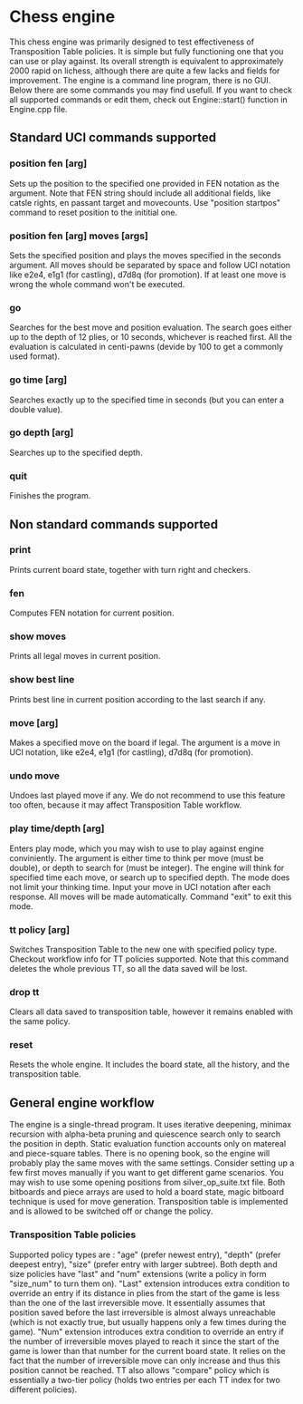 # Chess engine
This chess engine was primarily designed to test effectiveness of Transposition Table policies. It is simple but fully functioning one that you can use or play against.
Its overall strength is equivalent to approximately 2000 rapid on lichess, although there are quite a few lacks and fields for improvement. The engine is a command line program, there is no GUI. Below there are some commands you may find usefull. If you want to check all supported commands or edit them, check out Engine::start() function in Engine.cpp file. 
## Standard UCI commands supported
### position fen [arg]
Sets up the position to the specified one provided in FEN notation as the argument. Note that FEN string should include all additional fields, like catsle rights, en passant target and movecounts. Use "position startpos" command to reset position to the inititial one.
### position fen [arg] moves [args]
Sets the specified position and plays the moves specified in the seconds argument. All moves should be separated by space and follow UCI notation like e2e4, e1g1 (for castling), d7d8q (for promotion). If at least one move is wrong the whole command won't be executed.
### go
Searches for the best move and position evaluation. The search goes either up to the depth of 12 plies, or 10 seconds, whichever is reached first. All the evaluation is calculated in centi-pawns (devide by 100 to get a commonly used format).
### go time [arg]
Searches exactly up to the specified time in seconds (but you can enter a double value).
### go depth [arg]
Searches up to the specified depth.
### quit
Finishes the program.
## Non standard commands supported
### print
Prints current board state, together with turn right and checkers.
### fen
Computes FEN notation for current position.
### show moves
Prints all legal moves in current position.
### show best line
Prints best line in current position according to the last search if any.
### move [arg]
Makes a specified move on the board if legal. The argument is a move in UCI notation, like e2e4, e1g1 (for castling), d7d8q (for promotion).
### undo move
Undoes last played move if any. We do not recommend to use this feature too often, because it may affect Transposition Table workflow.
### play time/depth [arg]
Enters play mode, which you may wish to use to play against engine conviniently. The argument is either time to think per move (must be double), or depth to search for (must be integer). The engine will think for specified time each move, or search up to specified depth. The mode does not limit your thinking time. Input your move in UCI notation after each response. All moves will be made automatically. Command "exit" to exit this mode.
### tt policy [arg]
Switches Transposition Table to the new one with specified policy type. Checkout workflow info for TT policies supported. Note that this command deletes the whole previous TT, so all the data saved will be lost.
### drop tt
Clears all data saved to transposition table, however it remains enabled with the same policy.
### reset
Resets the whole engine. It includes the board state, all the history, and the transposition table.
## General engine workflow
The engine is a single-thread program. It uses iterative deepening, minimax recursion with alpha-beta pruning and quiescence search only to search the position in depth. Static evaluation function accounts only on matereal and piece-square tables. There is no opening book, so the engine will probably play the same moves with the same settings. Consider setting up a few first moves manually if you want to get different game scenarios. You may wish to use some opening positions from silver_op_suite.txt file. Both bitboards and piece arrays are used to hold a board state, magic bitboard technique is used for move generation. 
Transposition table is implemented and is allowed to be switched off or change the policy. 
### Transposition Table policies
Supported policy types are : "age" (prefer newest entry), "depth" (prefer deepest entry), "size" (prefer entry with larger subtree). Both depth and size policies have "last" and "num" extensions (write a policy in form "size_num" to turn them on). 
"Last" extension introduces extra condition to override an entry if its distance in plies from the start of the game is less than the one of the last irreversible move. It essentially assumes that position saved before the last irreversible is almost always unreachable (which is not exactly true, but usually happens only a few times during the game). 
"Num" extension introduces extra condition to override an entry if the number of irreversible moves played to reach it since the start of the game is lower than that number for the current board state. It relies on the fact that the number of irreversible move can only increase and thus this position cannot be reached. 
TT also allows "compare" policy which is essentially a two-tier policy (holds two entries per each TT index for two different policies).

